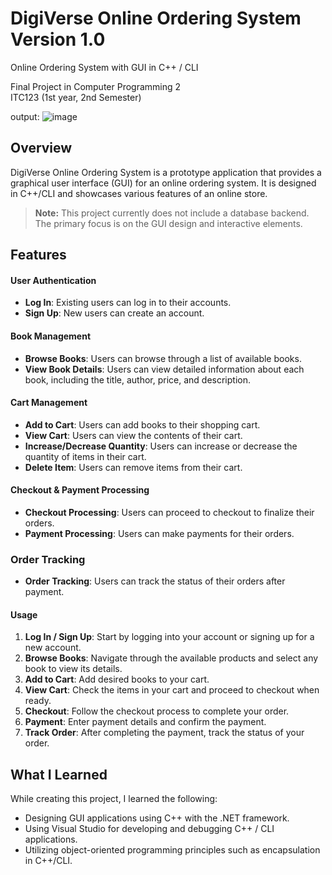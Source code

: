 # DigiVerse Online Ordering System Version 1.0

Online Ordering System with GUI in C++ / CLI

Final Project in Computer Programming 2  
ITC123  (1st year, 2nd Semester)

output:
![image](https://github.com/Frxncz/DigiVerse_Online-Ordering-System/assets/148550609/420c4fa2-d640-4bb6-8b91-342823b81920)

## Overview

DigiVerse Online Ordering System is a prototype application that provides a graphical user interface (GUI) for an online ordering system. It is designed in C++/CLI and showcases various features of an online store. 

> **Note:** This project currently does not include a database backend. The primary focus is on the GUI design and interactive elements.


## Features

#### User Authentication
- **Log In**: Existing users can log in to their accounts.
- **Sign Up**: New users can create an account.

#### Book Management
- **Browse Books**: Users can browse through a list of available books.
- **View Book Details**: Users can view detailed information about each book, including the title, author, price, and description.

#### Cart Management
- **Add to Cart**: Users can add books to their shopping cart.
- **View Cart**: Users can view the contents of their cart.
- **Increase/Decrease Quantity**: Users can increase or decrease the quantity of items in their cart.
- **Delete Item**: Users can remove items from their cart.

#### Checkout & Payment Processing
- **Checkout Processing**: Users can proceed to checkout to finalize their orders.
- **Payment Processing**: Users can make payments for their orders.

### Order Tracking

- **Order Tracking**: Users can track the status of their orders after payment.


#### Usage

1. **Log In / Sign Up**: Start by logging into your account or signing up for a new account.
2. **Browse Books**: Navigate through the available products and select any book to view its details.
3. **Add to Cart**: Add desired books to your cart.
4. **View Cart**: Check the items in your cart and proceed to checkout when ready.
5. **Checkout**: Follow the checkout process to complete your order.
6. **Payment**: Enter payment details and confirm the payment.
7. **Track Order**: After completing the payment, track the status of your order.


## What I Learned

While creating this project, I learned the following:

- Designing GUI applications using C++ with the .NET framework.
- Using Visual Studio for developing and debugging C++ / CLI applications.
- Utilizing object-oriented programming principles such as encapsulation in C++/CLI.


